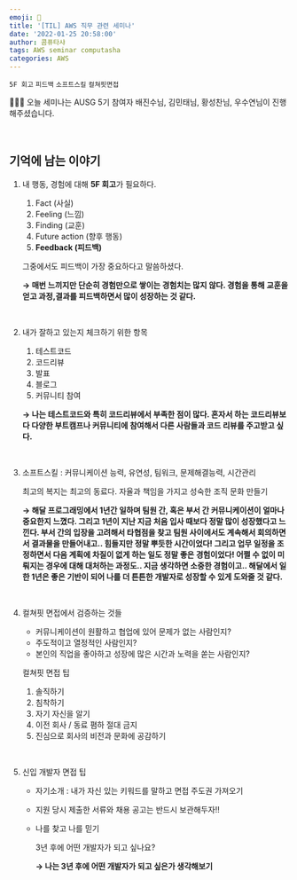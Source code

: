 ```yaml
---
emoji: 💬
title: '[TIL] AWS 직무 관련 세미나'
date: '2022-01-25 20:58:00'
author: 콤퓨타샤
tags: AWS seminar computasha
categories: AWS
---
```


`5F 회고` `피드백` `소프트스킬` `컬쳐핏면접`

👨🏻‍🏫 오늘 세미나는 AUSG 5기 참여자 배진수님, 김민태님, 황성찬님, 우수연님이 진행해주셨습니다. 

<br>

## 기억에 남는 이야기

1. 내 행동, 경험에 대해 **5F 회고**가 필요하다. 
    1. Fact (사실)
    2. Feeling (느낌)
    3. Finding (교훈)
    4. Future action (향후 행동)
    5. **Feedback (피드백)**
    
    그중에서도 피드백이 가장 중요하다고 말씀하셨다.
    
    **→ 매번 느끼지만 단순히 경험만으로 쌓이는 경험치는 많지 않다. 경험을 통해 교훈을 얻고 과정,결과를 피드백하면서 많이 성장하는 것 같다.**
    
<br>

2. 내가 잘하고 있는지 체크하기 위한 항목  

    1. 테스트코드
    2. 코드리뷰
    3. 발표
    4. 블로그
    5. 커뮤니티 참여  
    
    **→ 나는 테스트코드와 특히 코드리뷰에서 부족한 점이 많다. 혼자서 하는 코드리뷰보다 다양한 부트캠프나 커뮤니티에 참여해서 다른 사람들과 코드 리뷰를 주고받고 싶다.**
        
<br>

3. 소프트스킬 : 커뮤니케이션 능력, 유연성, 팀워크, 문제해결능력, 시간관리
    
    최고의 복지는 최고의 동료다. 자율과 책임을 가지고 성숙한 조직 문화 만들기
    
    **→ 해달 프로그래밍에서 1년간 일하며 팀원 간, 혹은 부서 간 커뮤니케이션이 얼마나 중요한지 느꼈다. 그리고 1년이 지난 지금 처음 입사 때보다 정말 많이 성장했다고 느낀다. 부서 간의 입장을 고려해서 타협점을 찾고 팀원 사이에서도 계속해서 회의하면서 결과물을 만들어내고.. 힘들지만 정말 뿌듯한 시간이었다! 그리고 업무 일정을 조정하면서 다음 계획에 차질이 없게 하는 일도 정말 좋은 경험이었다! 어쩔 수 없이 미뤄지는 경우에 대해 대처하는 과정도.. 지금 생각하면 소중한 경험이고.. 해달에서 일한 1년은 좋은 기반이 되어 나를 더 튼튼한 개발자로 성장할 수 있게 도와줄 것 같다.**
        
<br>

4. 컬쳐핏 면접에서 검증하는 것들
    - 커뮤니케이션이 원활하고 협업에 있어 문제가 없는 사람인지?
    - 주도적이고 열정적인 사람인지?
    - 본인의 직업을 좋아하고 성장에 많은 시간과 노력을 쏟는 사람인지?
    
    컬쳐핏 면접 팁
    
    1. 솔직하기
    2. 침착하기
    3. 자기 자신을 알기
    4. 이전 회사 / 동료 폄하 절대 금지
    5. 진심으로 회사의 비전과 문화에 공감하기
    
<br>

5. 신입 개발자 면접 팁
    - 자기소개 : 내가 자신 있는 키워드를 말하고 면접 주도권 가져오기
    - 지원 당시 제출한 서류와 채용 공고는 반드시 보관해두자!!
    - 나를 찾고 나를 믿기
        
        3년 후에 어떤 개발자가 되고 싶나요? 
        
        **→ 나는 3년 후에 어떤 개발자가 되고 싶은가 생각해보기**

        <br><br>

```toc

```
